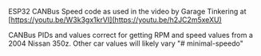 ESP32 CANBus Speed code as used in the video by Garage Tinkering at [https://youtu.be/W3k3gx1krVI](https://youtu.be/h2JC2m5xeXU)

CANBus PIDs and values correct for getting RPM and speed values from a 2004 Nissan 350z. Other car values will likely vary
"# minimal-speedo" 

